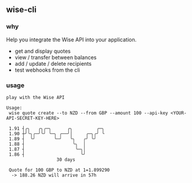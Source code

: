 ## wise-cli

### why
Help you integrate the Wise API into your application.
- get and display quotes 
- view / transfer between balances 
- add / update / delete recipients 
- test webhooks from the cli

### usage
```
play with the Wise API

Usage:
 wise quote create --to NZD --from GBP --amount 100 --api-key <YOUR-API-SECRET-KEY-HERE> 

 1.91 ┤╭╮   ╭╮╭─╮      ╭╮         ╭─╮
 1.90 ┼╯╰╮╭─╯╰╯ ╰─╮ ╭──╯│     ╭─╮╭╯ ╰
 1.89 ┤  ╰╯       ╰─╯   ╰╮   ╭╯ ╰╯
 1.88 ┤                  ╰╮  │
 1.87 ┤                   ╰─╮│
 1.86 ┤                     ╰╯
                   30 days

 Quote for 100 GBP to NZD at 1=1.899290
  -> 188.26 NZD will arrive in 57h
```
